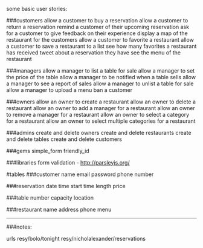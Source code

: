 some basic user stories:

###customers
allow a customer to buy a reservation
allow a customer to return a reservation
remind a customer of their upcoming reservation
ask for a customer to give feedback on their experience
display a map of the restaurant for the customers
allow a customer to favorite a restaurant
allow a customer to save a restaurant to a list
see how many favorites a restaurant has received
tweet about a reservation they have
see the menu of the restaurant

###managers
allow a manager to list a table for sale
allow a manager to set the price of the table
allow a manager to be notified when a table sells
allow a manager to see a report of sales
allow a manager to unlist a table for sale
allow a manager to upload a menu
ban a customer

###owners
allow an owner to create a restaurant
allow an owner to delete a restaurant
allow an owner to add a manager for a restaurant
allow an owner to remove a manager for a restaurant
allow an owner to select a category for a restaurant
allow an owner to select multiple categories for a restaurant

###admins
create and delete owners
create and delete restaurants
create and delete tables
create and delete customers

###gems
simple_form
friendly_id

###libraries
form validation - http://parsleyjs.org/


#tables
###customer
name
email
password
phone number

###reservation
date
time start
time length
price

###table
number
capacity
location

###restaurant
name
address
phone
menu

----

###notes:

urls
resy/bolo/tonight
resy/nicholalexander/reservations
